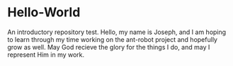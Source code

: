 # Hello-World
An introductory repository test.
Hello, my name is Joseph, and I am hoping to learn through my time working on the ant-robot project and hopefully grow as well. May God recieve the glory for the things I do, and may I represent Him in my work.

